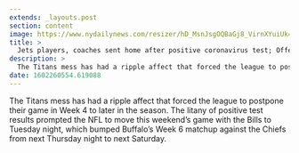 ```yaml
--- 
extends: _layouts.post 
section: content 
image: https://www.nydailynews.com/resizer/hD_MsnJsgOQBaGj8_VirnXYuiUk=/1200x0/top/cloudfront-us-east-1.images.arcpublishing.com/tronc/W2CYURC542TICMRBVVZAADR3YA.jpg 
title: > 
  Jets players, coaches sent home after positive coronavirus test; Offensive players re-tested after possible close contact 
description: > 
  The Titans mess has had a ripple affect that forced the league to postpone their game in Week 4 to later in the season.The litany of positive test results prompted the NFL to move this weekend’s game with the Bills to Tuesday night, which bumped Buffalo’s Week 6 matchup against the Chiefs from next Thursday night to next Saturday. 
date: 1602260554.619088 
--- 
```

The Titans mess has had a ripple affect that forced the league to postpone their game in Week 4 to later in the season. The litany of positive test results prompted the NFL to move this weekend’s game with the Bills to Tuesday night, which bumped Buffalo’s Week 6 matchup against the Chiefs from next Thursday night to next Saturday.